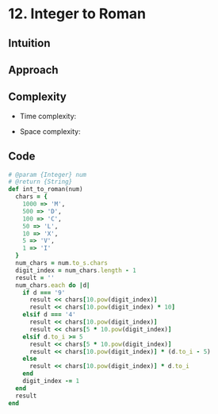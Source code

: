 # 12. Integer to Roman

## Intuition

## Approach
<!-- Describe your approach to solving the problem. -->

## Complexity

- Time complexity:
<!-- Add your time complexity here, e.g. $$O(n)$$ -->

- Space complexity:
<!-- Add your space complexity here, e.g. $$O(n)$$ -->

## Code

```ruby
# @param {Integer} num
# @return {String}
def int_to_roman(num)
  chars = {
    1000 => 'M',
    500 => 'D',
    100 => 'C',
    50 => 'L',
    10 => 'X',
    5 => 'V',
    1 => 'I'
  }
  num_chars = num.to_s.chars
  digit_index = num_chars.length - 1
  result = ''
  num_chars.each do |d|
    if d === '9'
      result << chars[10.pow(digit_index)]
      result << chars[10.pow(digit_index) * 10]
    elsif d === '4'
      result << chars[10.pow(digit_index)]
      result << chars[5 * 10.pow(digit_index)]
    elsif d.to_i >= 5
      result << chars[5 * 10.pow(digit_index)]
      result << chars[10.pow(digit_index)] * (d.to_i - 5)
    else
      result << chars[10.pow(digit_index)] * d.to_i
    end
    digit_index -= 1
  end
  result
end
```
